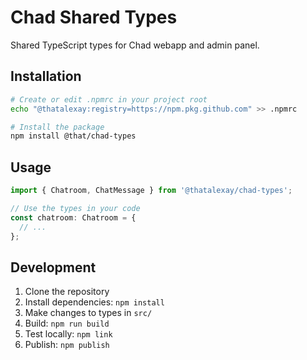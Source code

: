 # Chad Shared Types

Shared TypeScript types for Chad webapp and admin panel.

## Installation

```bash
# Create or edit .npmrc in your project root
echo "@thatalexay:registry=https://npm.pkg.github.com" >> .npmrc

# Install the package
npm install @that/chad-types
```

## Usage

```typescript
import { Chatroom, ChatMessage } from '@thatalexay/chad-types';

// Use the types in your code
const chatroom: Chatroom = {
  // ...
};
```

## Development

1. Clone the repository
2. Install dependencies: `npm install`
3. Make changes to types in `src/`
4. Build: `npm run build`
5. Test locally: `npm link`
6. Publish: `npm publish` 
